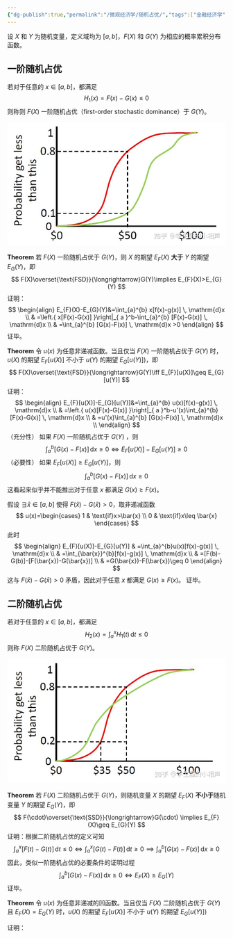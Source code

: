 ```yaml
---
{"dg-publish":true,"permalink":"/微观经济学/随机占优/","tags":["金融经济学"],"created":"2024-10-12T10:25:27.000+08:00","updated":"2024-10-12T10:25:27.000+08:00"}
---
```



设 $X$ 和 $Y$ 为随机变量，定义域均为 $[a, b]$，$F(X)$ 和 $G(Y)$ 为相应的概率累积分布函数。
## 一阶随机占优

若对于任意的 $x \in [a, b]$，都满足
$$
H_1(x) = F(x) - G(x) \le 0
$$
则称则 $F(X)$ 一阶随机占优（first-order stochastic dominance）于 $G(Y)$。

![image.png](https://raw.githubusercontent.com/ykonut/picx-images-hosting/master/picgo/image-6989a816098bee79d3f413462359b621.png)

**Theorem** 若 $F(X)$ 一阶随机占优于 $G(Y)$，则 $X$ 的期望 $E_F(X)$ **大于** $Y$ 的期望 $E_G(Y)$，即
$$
F(X)\overset{\text{FSD}}{\longrightarrow}G(Y)\implies E_{F}(X)>E_{G}(Y) 
$$
证明：
$$
\begin{align}
E_{F}(X)-E_{G}(Y)&=\int_{a}^{b} x[f(x)-g(x)] \, \mathrm{d}x  \\
 & =\left.{ x[F(x)-G(x)] }\right|_{ a }^b-\int_{a}^{b} [F(x)-G(x)] \, \mathrm{d}x  \\
 & =\int_{a}^{b} [G(x)-F(x)] \, \mathrm{d}x >0
\end{align}
$$
证毕。

**Theorem** 令 $u(x)$ 为任意非递减函数。当且仅当 $F(X)$ 一阶随机占优于 $G(Y)$ 时，$u(X)$ 的期望 $E_{F}[u(X)]$ 不小于 $u(Y)$ 的期望 $E_{G}[u(Y)] )$，即
$$
F(X)\overset{\text{FSD}}{\longrightarrow}G(Y)\iff E_{F}[u(X)]\geq E_{G}[u(Y)] 
$$
证明：
$$
\begin{align}
E_{F}[u(X)]-E_{G}[u(Y)]&=\int_{a}^{b} u(x)[f(x)-g(x)] \, \mathrm{d}x  \\
 & =\left.{ u(x)[F(x)-G(x)] }\right|_{ a }^b-u'(x)\int_{a}^{b} [F(x)-G(x)] \, \mathrm{d}x  \\
 & =u'(x)\int_{a}^{b} [G(x)-F(x)] \, \mathrm{d}x \\
\end{align}
$$
（充分性）
如果 $F(X)$ 一阶随机占优于 $G(Y)$ ，则
$$
\int_{a}^{b} [G(x)-F(x)] \, \mathrm{d}x\geq 0 \iff E_{F}[u(X)]-E_{G}[u(Y)]\geq 0
$$
（必要性）
如果 $E_{F}[u(X)]\geq E_{G}[u(Y)]$，则
$$
\int_{a}^{b} [G(x)-F(x)] \, \mathrm{d}x\geq 0
$$
这看起来似乎并不能推出对于任意 $x$ 都满足 $G(x)\geq F(x)$。

假设 $\exists \bar{x}\in[a,b]$ 使得 $F(\bar{x})-G(\bar{x})>0$，取非递减函数
$$
u(x)=\begin{cases}
1 & \text{if}x>\bar{x} \\
0 & \text{if}x\leq \bar{x}
\end{cases}
$$
此时
$$
\begin{align}
E_{F}[u(X)]-E_{G}[u(Y)] & =\int_{a}^{b}u(x)[f(x)-g(x)]  \, \mathrm{d}x  \\
 & =\int_{\bar{x}}^{b}[f(x)-g(x)]  \, \mathrm{d}x \\
 & =[F(b)-G(b)]-[F(\bar{x})-G(\bar{x})] \\
 & =G(\bar{x})-F(\bar{x})\geq 0
\end{align}
$$
这与 $F(\bar{x})-G(\bar{x})>0$ 矛盾，因此对于任意 $x$ 都满足 $G(x)\geq F(x)$。
证毕。
## 二阶随机占优

若对于任意的 $x \in [a, b]$，都满足
$$
H_2(x) = \int_a^x H_1(t) \, \mathrm{d}t \leq 0
$$
则称 $F(X)$ 二阶随机占优于 $G(Y)$。

![image.png](https://raw.githubusercontent.com/ykonut/picx-images-hosting/master/picgo/image-08c34aa91175eae04ef2426604044143.png)

**Theorem** 若 $F(X)$ 二阶随机占优于 $G(Y)$，则随机变量 $X$ 的期望 $E_F(X)$ **不小于**随机变量 $Y$ 的期望 $E_G(Y)$，即
$$
F(\cdot)\overset{\text{SSD}}{\longrightarrow}G(\cdot) \implies E_{F}(X)\geq E_{G}(Y) 
$$
证明：根据二阶随机占优的定义可知
$$
\int_a^x [F(t)-G(t)] \, \mathrm{d}t \leq  0 \iff \int_a^x [G(t)-F(t)] \, \mathrm{d}t \geq  0 \implies \int_a^b [G(x)-F(x)] \, \mathrm{d}x\geq 0
$$
因此，类似一阶随机占优的必要条件的证明过程
$$
\int_a^b [G(x)-F(x)] \, \mathrm{d}x\geq 0 \iff E_{F}(X)\geq E_{G}(Y)
$$
证毕。

**Theorem** 令 $u(x)$ 为任意非递减的凹函数。当且仅当 $F(X)$ 二阶随机占优于 $G(Y)$ 且 $E_{F}(X)=E_{G}(Y)$ 时，$u(X)$ 的期望 $E_{F}[u(X)]$ 不小于 $u(Y)$ 的期望 $E_{G}[u(Y)] )$

证明：



